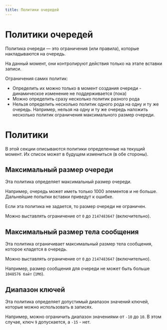 ```yaml
---
title: Политики очередей
---
```


# Политики очередей

Политика очереди — это ограничения (или правила), которые накладываются на очередь.

На данный момент, они контролируют действия только на этапе вставки записи.

Ограничения самих политик:

- Определить их можно только в момент создания очереди - динамическое изменение не поддерживается (пока)
- Можно определить сразу несколько политик разного рода
- Нельзя определить несколько политик одного рода на одну и ту же очередь.
  Например, нельзя на одну и ту же очередь наложить несколько политик ограничения максимального размер очереди.

# Политики

В этой секции описываются политики определенные на текущий момент.
Их список может в будущем измениться (в обе стороны).

## Максимальный размер очереди

Эта политика определяет максимальный размер очереди.

Например, очередь может иметь только 1000 элементов и не больше.
Дальнейшие попытки вставки приведут к ошибке.

Если эта политика не задается, то размер очереди не ограничен.

Можно выставлять ограничение от `0` до `2147483647` (включительно).

## Максимальный размер тела сообщения

Эта политика ограничивает максимальный размер тела сообщения, которое кладется в очередь.

Можно выставлять ограничение от `0` до `2147483647` (включительно).

Например, размер сообщения для очереди не может быть больше `1048576 байт` (`1Мб`).

## Диапазон ключей

Эта политика определяет допустимый диапазон значений ключей, которые можно использовать в записях.

Например, можно ограничить диапазон значениями от `-10` до `10`.
В этом случае, ключ `9` допускается, а `-15` - нет.


